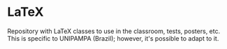 # LaTeX
Repository with LaTeX classes to use in the classroom, tests, posters, etc. This is specific to UNIPAMPA (Brazil); however, it's possible to adapt to it. 
